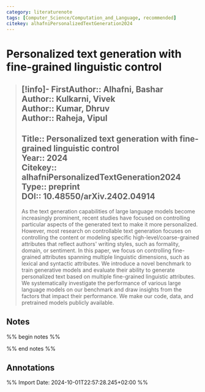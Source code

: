 ```yaml
---
category: literaturenote
tags: [Computer_Science/Computation_and_Language, recommended]
citekey: alhafniPersonalizedTextGeneration2024
---
```

# Personalized text generation with fine-grained linguistic control

> [!info]-
> **FirstAuthor**:: Alhafni, Bashar  
> **Author**:: Kulkarni, Vivek  
> **Author**:: Kumar, Dhruv  
> **Author**:: Raheja, Vipul  
> ---    
> **Title**:: Personalized text generation with fine-grained linguistic control  
> **Year**:: 2024   
> **Citekey**:: alhafniPersonalizedTextGeneration2024  
> **Type**:: preprint  
> **DOI**:: 10.48550/arXiv.2402.04914
> ---
> As the text generation capabilities of large language models become increasingly prominent, recent studies have focused on controlling particular aspects of the generated text to make it more personalized. However, most research on controllable text generation focuses on controlling the content or modeling specific high-level/coarse-grained attributes that reflect authors' writing styles, such as formality, domain, or sentiment. In this paper, we focus on controlling fine-grained attributes spanning multiple linguistic dimensions, such as lexical and syntactic attributes. We introduce a novel benchmark to train generative models and evaluate their ability to generate personalized text based on multiple fine-grained linguistic attributes. We systematically investigate the performance of various large language models on our benchmark and draw insights from the factors that impact their performance. We make our code, data, and pretrained models publicly available.

## Notes
%% begin notes %%

%% end notes %%

## Annotations



%% Import Date: 2024-10-01T22:57:28.245+02:00 %%
